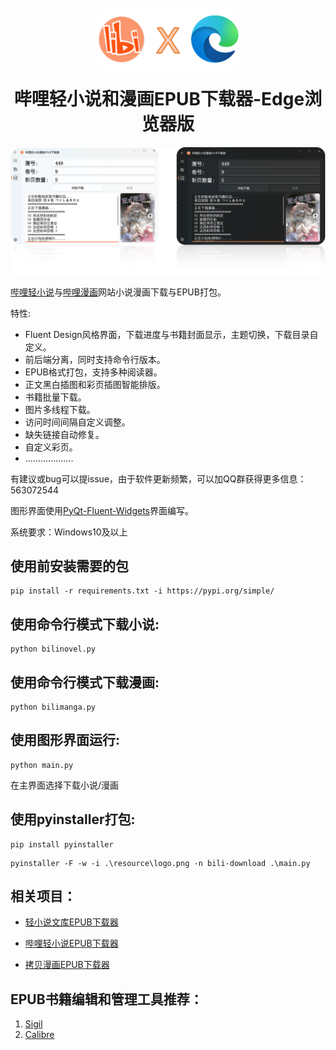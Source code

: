 <div align="center" style="margin: 10px 0;">
  <img src="resource/logo_big.png" style="height: 100px;"/>
</div>

<h1 align="center" style="margin-top: 20px;">
  哔哩轻小说和漫画EPUB下载器-Edge浏览器版
</h1>

<div align="center">
  <img src="resource/example.png" width="800"/>
</div>

[哔哩轻小说](https://www.linovelib.com)与[哔哩漫画](https://www.bilimanga.net)网站小说漫画下载与EPUB打包。

特性:

* Fluent Design风格界面，下载进度与书籍封面显示，主题切换，下载目录自定义。
* 前后端分离，同时支持命令行版本。
* EPUB格式打包，支持多种阅读器。
* 正文黑白插图和彩页插图智能排版。
* 书籍批量下载。
* 图片多线程下载。
* 访问时间间隔自定义调整。
* 缺失链接自动修复。
* 自定义彩页。
* ...................

有建议或bug可以提issue，由于软件更新频繁，可以加QQ群获得更多信息：563072544

图形界面使用[PyQt-Fluent-Widgets](https://pyqt-fluent-widgets.readthedocs.io/en/latest/index.html)界面编写。

系统要求：Windows10及以上

## 使用前安装需要的包
```
pip install -r requirements.txt -i https://pypi.org/simple/
```
## 使用命令行模式下载小说:
```
python bilinovel.py
```

## 使用命令行模式下载漫画:
```
python bilimanga.py
```

## 使用图形界面运行:
```
python main.py
```
在主界面选择下载小说/漫画

## 使用pyinstaller打包:
```
pip install pyinstaller
```
```
pyinstaller -F -w -i .\resource\logo.png -n bili-download .\main.py
```

## 相关项目：

* [轻小说文库EPUB下载器](https://github.com/ShqWW/lightnovel-download)

* [哔哩轻小说EPUB下载器](https://github.com/ShqWW/bilinovel-download)

* [拷贝漫画EPUB下载器](https://github.com/ShqWW/copymanga-download)


## EPUB书籍编辑和管理工具推荐：
1. [Sigil](https://sigil-ebook.com/) 
2. [Calibre](https://www.calibre-ebook.com/)

